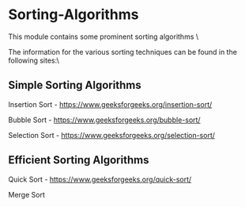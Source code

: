 # Sorting-Algorithms

This module contains some prominent sorting algorithms \

The information for the various sorting techniques can be found in the following sites:\

## Simple Sorting Algorithms

Insertion Sort - https://www.geeksforgeeks.org/insertion-sort/

Bubble Sort - https://www.geeksforgeeks.org/bubble-sort/

Selection Sort - https://www.geeksforgeeks.org/selection-sort/

## Efficient Sorting Algorithms

Quick Sort - https://www.geeksforgeeks.org/quick-sort/

Merge Sort